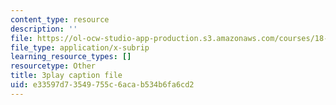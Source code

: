 ```yaml
---
content_type: resource
description: ''
file: https://ol-ocw-studio-app-production.s3.amazonaws.com/courses/18-03sc-differential-equations-fall-2011/e33597d73549755c6acab534b6fa6cd2_qbyeQum8qTE.srt
file_type: application/x-subrip
learning_resource_types: []
resourcetype: Other
title: 3play caption file
uid: e33597d7-3549-755c-6aca-b534b6fa6cd2
---
```


